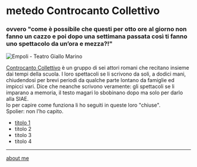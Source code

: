 # metedo Controcanto Collettivo
### ovvero "come è possibile che questi per otto ore al giorno non fanno un cazzo e poi dopo una settimana passata così ti fanno uno spettacolo da un’ora e mezza?!"

![]( https://live.staticflickr.com/65535/51783179006_b48dbd8895.jpg "Empoli - Teatro Giallo Marino")  

[Controcanto Collettivo](https://www.controcantocollettivo.it) è un gruppo di sei attori romani che recitano insieme dai tempi della scuola. I loro spettacoli se li scrivono da soli, a dodici mani, chiudendosi per brevi periodi da qualche parte lontano da famiglie ed impicci vari. Dice che neanche scrivono veramente: gli spettacoli se li imparano a memoria, il testo magari lo sbobinano dopo ma solo per darlo alla SIAE.  
Io per capire come funziona li ho seguiti in queste loro "chiuse".  
Spolier: non l'ho capito.  

- [titolo 1](https://cacioman.github.io/controcanto001.html)
- titolo 2  
- titolo 3  
- titolo 4  

---  
[about me](https://about.me/cacioman)

